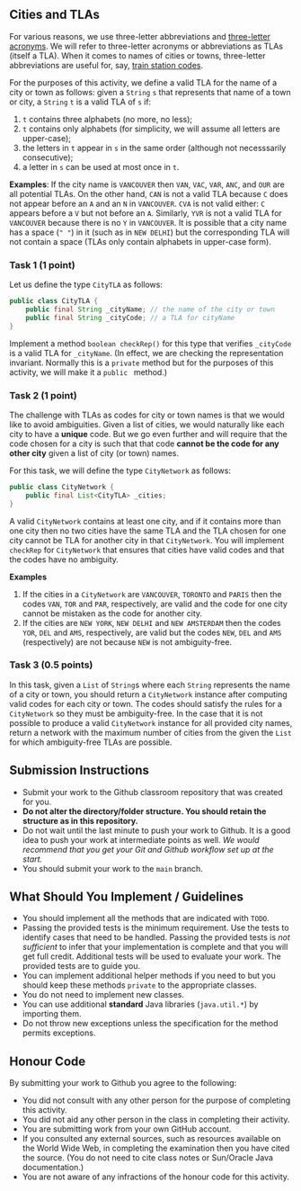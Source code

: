 ## Cities and TLAs

For various reasons, we use three-letter abbreviations and [three-letter acronyms](https://en.wikipedia.org/wiki/Three-letter_acronym). We will refer to three-letter acronyms or abbreviations as TLAs (itself a TLA). When it comes to names of cities or towns, three-letter abbreviations are useful for, say, [train station codes](https://en.wikipedia.org/wiki/List_of_IATA-indexed_railway_stations).

For the purposes of this activity, we define a valid TLA for the name of a city or town as follows: given a `String` `s` that represents that name of a town or city, a `String` `t` is a valid TLA of `s` if:

1. `t` contains three alphabets (no more, no less);
2. `t` contains only alphabets (for simplicity, we will assume all letters are upper-case);
3. the letters in `t` appear in `s` in the same order (although not necesssarily consecutive);
4. a letter in `s` can be used at most once in `t`.

**Examples**: If the city name is `VANCOUVER` then `VAN`, `VAC`, `VAR`, `ANC`, and `OUR` are all potential TLAs. On the other hand, `CAN` is not a valid TLA because `C` does not appear before an `A` and an `N` in `VANCOUVER`. `CVA` is not valid either: `C` appears before a `V` but not before an `A`. Similarly, `YVR` is not a valid TLA for `VANCOUVER` because there is no `Y` in `VANCOUVER`. It is possible that a city name has a space (`" "`) in it (such as in `NEW DELHI`) but the corresponding TLA will not contain a space (TLAs only contain alphabets in upper-case form).

### Task 1 (1 point)

Let us define the type `CityTLA` as follows:

```java
public class CityTLA {
    public final String _cityName; // the name of the city or town
    public final String _cityCode; // a TLA for cityName
}
```

Implement a method `boolean checkRep()` for this type that verifies `_cityCode` is a valid TLA for `_cityName`. (In effect, we are checking the representation invariant. Normally this is a `private` method but for the purposes of this activity, we will make it a `public ` method.)

### Task 2 (1 point)

The challenge with TLAs as codes for city or town names is that we would like to avoid ambiguities. Given a list of cities, we would naturally like each city to have a **unique** code. But we go even further and will require that the code chosen for a city is such that that code **cannot be the code for any other city** given a list of city (or town) names.

For this task, we will define the type `CityNetwork` as follows:

```java
public class CityNetwork {
    public final List<CityTLA> _cities;
}
```

A valid `CityNetwork` contains at least one city, and if it contains more than one city then no two cities have the same TLA and the TLA chosen for one city cannot be TLA for another city in that `CityNetwork`. You will implement `checkRep` for `CityNetwork` that ensures that cities have valid codes and that the codes have no ambiguity. 

**Examples**

1. If the cities in a `CityNetwork` are `VANCOUVER`, `TORONTO` and `PARIS` then the codes `VAN`, `TOR` and `PAR`, respectively, are valid and the code for one city cannot be mistaken as the code for another city.
2. If the cities are `NEW YORK`, `NEW DELHI` and `NEW AMSTERDAM` then the codes `YOR`, `DEL` and `AMS`, respectively, are valid but the codes `NEW`, `DEL` and `AMS` (respectively) are not because `NEW` is not ambiguity-free.

### Task 3 (0.5 points)

In this task, given a `List` of `String`s where each `String` represents the name of a city or town, you should return a `CityNetwork` instance after computing valid codes for each city or town. The codes should satisfy the rules for a `CityNetwork` so they must be ambiguity-free. In the case that it is not possible to produce a valid `CityNetwork` instance for all provided city names, return a network with the maximum number of cities from the given the `List` for which ambiguity-free TLAs are possible.

## Submission Instructions

+ Submit your work to the Github classroom repository that was created for you.
+ **Do not alter the directory/folder structure. You should retain the structure as in this repository.**
+ Do not wait until the last minute to push your work to Github. It is a good idea to push your work at intermediate points as well. _We would recommend that you get your Git and Github workflow set up at the start._
+ You should submit your work to the `main` branch.

## What Should You Implement / Guidelines

+ You should implement all the methods that are indicated with `TODO`.
+ Passing the provided tests is the minimum requirement. Use the tests to identify cases that need to be handled. Passing the provided tests is *not sufficient* to infer that your implementation is complete and that you will get full credit. Additional tests will be used to evaluate your work. The provided tests are to guide you.
+ You can implement additional helper methods if you need to but you should keep these methods `private` to the appropriate classes.
+ You do not need to implement new classes.
+ You can use additional **standard** Java libraries (`java.util.*`) by importing them.
+ Do not throw new exceptions unless the specification for the method permits exceptions.

## Honour Code

By submitting your work to Github you agree to the following:

+ You did not consult with any other person for the purpose of completing this activity.
+ You did not aid any other person in the class in completing their activity.
+ You are submitting work from your own GitHub account.
+ If you consulted any external sources, such as resources available on the World Wide Web, in completing the examination then you have cited the source. (You do not need to cite class notes or Sun/Oracle Java documentation.)
+ You are not aware of any infractions of the honour code for this activity.